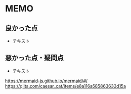 # MEMO

## 良かった点
- テキスト

## 悪かった点・疑問点
- テキスト

https://mermaid-js.github.io/mermaid/#/
https://qiita.com/caesar_cat/items/e8a116a585863633d15a
